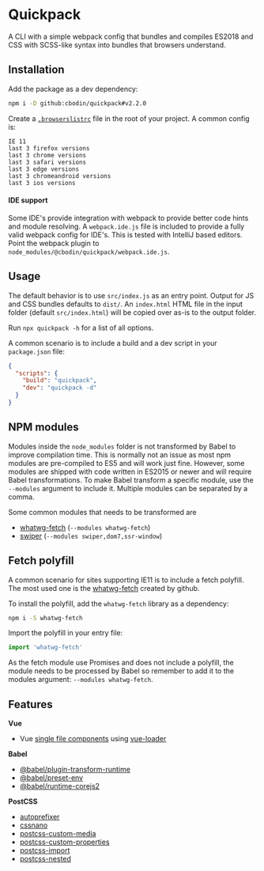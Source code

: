 Quickpack
======
A CLI with a simple webpack config that bundles and compiles ES2018 and CSS with SCSS-like syntax into bundles that browsers understand.


Installation
------
Add the package as a dev dependency:
```bash
npm i -D github:cbodin/quickpack#v2.2.0
```

Create a [`.browserslistrc`](https://github.com/browserslist/browserslist) file in the root of your project. A common config is:
```text
IE 11
last 3 firefox versions
last 3 chrome versions
last 3 safari versions
last 3 edge versions
last 3 chromeandroid versions
last 3 ios versions
```

#### IDE support
Some IDE's provide integration with webpack to provide better code hints and module resolving.
A `webpack.ide.js` file is included to provide a fully valid webpack config for IDE's.
This is tested with IntelliJ based editors. Point the webpack plugin to `node_modules/@cbodin/quickpack/webpack.ide.js`.


Usage
------
The default behavior is to use `src/index.js` as an entry point. Output for JS and CSS bundles defaults to `dist/`.
An `index.html` HTML file in the input folder (default `src/index.html`) will be copied over as-is to the output folder. 

Run `npx quickpack -h` for a list of all options.

A common scenario is to include a build and a dev script in your `package.json` file:
```json
{
  "scripts": {
    "build": "quickpack",
    "dev": "quickpack -d"
  }
}
```


NPM modules
------
Modules inside the `node_modules` folder is not transformed by Babel to improve compilation time.
This is normally not an issue as most npm modules are pre-compiled to ES5 and will work just fine.
However, some modules are shipped with code written in ES2015 or newer and will require Babel transformations.
To make Babel transform a specific module, use the `--modules` argument to include it.
Multiple modules can be separated by a comma.

Some common modules that needs to be transformed are
- [whatwg-fetch](https://github.com/github/fetch#readme) (`--modules whatwg-fetch`)
- [swiper](https://idangero.us/swiper/get-started/) (`--modules swiper,dom7,ssr-window`)


Fetch polyfill
------
A common scenario for sites supporting IE11 is to include a fetch polyfill.
The most used one is the [whatwg-fetch](https://github.com/github/fetch#readme) created by github.

To install the polyfill, add the `whatwg-fetch` library as a dependency:
```bash
npm i -S whatwg-fetch
```

Import the polyfill in your entry file:
```js
import 'whatwg-fetch'
```

As the fetch module use Promises and does not include a polyfill, the module needs to be processed by Babel so remember
to add it to the modules argument: `--modules whatwg-fetch`.


Features
------
**Vue**
- Vue [single file components](https://vuejs.org/v2/guide/single-file-components.html) using [vue-loader](https://vue-loader.vuejs.org/)

**Babel**
- [@babel/plugin-transform-runtime](https://babeljs.io/docs/en/babel-plugin-transform-runtime)
- [@babel/preset-env](https://babeljs.io/docs/en/babel-preset-env)
- [@babel/runtime-corejs2](https://babeljs.io/docs/en/babel-runtime-corejs2)

**PostCSS**
- [autoprefixer](https://github.com/postcss/autoprefixer)
- [cssnano](https://cssnano.co/)
- [postcss-custom-media](https://github.com/postcss/postcss-custom-media)
- [postcss-custom-properties](https://github.com/postcss/postcss-custom-properties)
- [postcss-import](https://github.com/postcss/postcss-import)
- [postcss-nested](https://github.com/postcss/postcss-nested)
